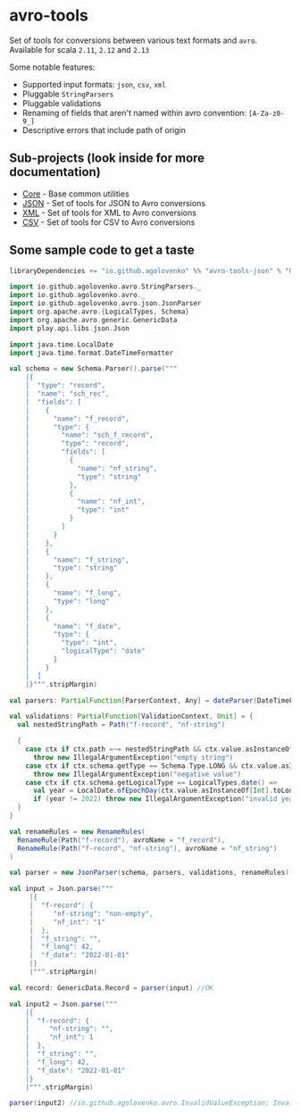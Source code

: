 # avro-tools

Set of tools for conversions between various text formats and `avro`. Available for scala `2.11`, `2.12`
and `2.13`

Some notable features:

* Supported input formats: `json`, `csv`, `xml`
* Pluggable `StringParsers`
* Pluggable validations
* Renaming of fields that aren't named within avro convention: `[A-Za-z0-9_]`
* Descriptive errors that include path of origin

## Sub-projects (look inside for more documentation)

* [Core](core/README.md) - Base common utilities
* [JSON](json/README.md) - Set of tools for JSON to Avro conversions
* [XML](xml/README.md)   - Set of tools for XML to Avro conversions
* [CSV](csv/README.md)   - Set of tools for CSV to Avro conversions

## Some sample code to get a taste

```sbt
libraryDependencies += "io.github.agolovenko" %% "avro-tools-json" % "0.6.1"
```

```scala
import io.github.agolovenko.avro.StringParsers._
import io.github.agolovenko.avro._
import io.github.agolovenko.avro.json.JsonParser
import org.apache.avro.{LogicalTypes, Schema}
import org.apache.avro.generic.GenericData
import play.api.libs.json.Json

import java.time.LocalDate
import java.time.format.DateTimeFormatter

val schema = new Schema.Parser().parse("""
    |{
    |  "type": "record",
    |  "name": "sch_rec",
    |  "fields": [
    |    {
    |      "name": "f_record",
    |      "type": {
    |        "name": "sch_f_record",
    |        "type": "record",
    |        "fields": [
    |          {
    |            "name": "nf_string",
    |            "type": "string"
    |          },
    |          {
    |            "name": "nf_int",
    |            "type": "int"
    |          }
    |        ]
    |      }
    |    },
    |    {
    |      "name": "f_string",
    |      "type": "string"
    |    },
    |    {
    |      "name": "f_long",
    |      "type": "long"
    |    },
    |    {
    |      "name": "f_date",
    |      "type": {
    |        "type": "int",
    |        "logicalType": "date"
    |      }
    |    }
    |  ]
    |}""".stripMargin)

val parsers: PartialFunction[ParserContext, Any] = dateParser(DateTimeFormatter.ISO_DATE) orElse primitiveParsers

val validations: PartialFunction[ValidationContext, Unit] = {
  val nestedStringPath = Path("f-record", "nf-string")

  {
    case ctx if ctx.path =~= nestedStringPath && ctx.value.asInstanceOf[String].isEmpty =>
      throw new IllegalArgumentException("empty string")
    case ctx if ctx.schema.getType == Schema.Type.LONG && ctx.value.asInstanceOf[Long] < 0L =>
      throw new IllegalArgumentException("negative value")
    case ctx if ctx.schema.getLogicalType == LogicalTypes.date() =>
      val year = LocalDate.ofEpochDay(ctx.value.asInstanceOf[Int].toLong).getYear
      if (year != 2022) throw new IllegalArgumentException("invalid year")
  }
}

val renameRules = new RenameRules(
  RenameRule(Path("f-record"), avroName = "f_record"),
  RenameRule(Path("f-record", "nf-string"), avroName = "nf_string")
)

val parser = new JsonParser(schema, parsers, validations, renameRules)

val input = Json.parse("""
     |{
     |  "f-record": {
     |     "nf-string": "non-empty",
     |     "nf_int": "1"
     |  },
     |  "f_string": "",
     |  "f_long": 42,
     |  "f_date": "2022-01-01"
     |}
     |""".stripMargin)

val record: GenericData.Record = parser(input) //OK

val input2 = Json.parse("""
    |{
    |  "f-record": {
    |     "nf-string": "",
    |     "nf_int": 1
    |  },
    |  "f_string": "",
    |  "f_long": 42,
    |  "f_date": "2022-01-01"
    |}
    |""".stripMargin)

parser(input2) //io.github.agolovenko.avro.InvalidValueException: Invalid value '': empty string @ /f-record/nf-string
```